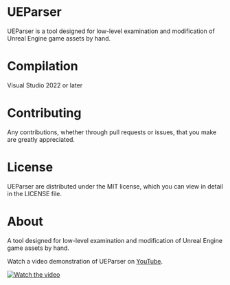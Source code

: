 # UEParser

UEParser is a tool designed for low-level examination and modification of Unreal Engine game assets by hand.

# Compilation
Visual Studio 2022 or later

# Contributing
Any contributions, whether through pull requests or issues, that you make are greatly appreciated.

# License
UEParser are distributed under the MIT license, which you can view in detail in the LICENSE file.

# About
A tool designed for low-level examination and modification of Unreal Engine game assets by hand.

Watch a video demonstration of UEParser on [YouTube](https://www.youtube.com/watch?v=l8rgiq6WJb4).

[![Watch the video](https://img.youtube.com/vi/l8rgiq6WJb4/0.jpg)](https://www.youtube.com/watch?v=l8rgiq6WJb4)
